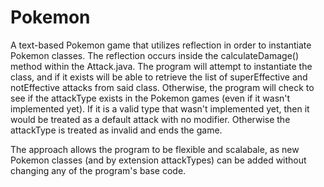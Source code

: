 # Pokemon
 
 A text-based Pokemon game that utilizes reflection in order to instantiate Pokemon classes. The reflection occurs inside the calculateDamage() method within the Attack.java. The program will attempt to instantiate the class, and if it exists will be able to retrieve the list of superEffective and notEffective attacks from said class. Otherwise, the program will check to see if the attackType exists in the Pokemon games (even if it wasn't implemented yet). If it is a valid type that wasn't implemented yet, then it would be treated as a default attack with no modifier. Otherwise the attackType is treated as invalid and ends the game.
 
 The approach allows the program to be flexible and scalabale, as new Pokemon classes (and by extension attackTypes) can be added without changing any of the program's base code.
